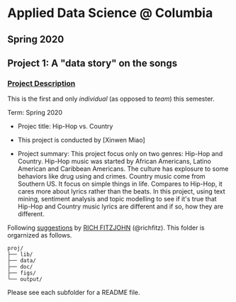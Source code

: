 # Applied Data Science @ Columbia
## Spring 2020
## Project 1: A "data story" on the songs

### [Project Description](doc/)
This is the first and only *individual* (as opposed to *team*) this semester. 

Term: Spring 2020

+ Projec title: Hip-Hop vs. Country
+ This project is conducted by [Xinwen Miao]

+ Project summary: 
This project focus only on two genres: Hip-Hop and Country. Hip-Hop music was started by African Americans, Latino American and Caribbean Americans. The culture has explosure to some behaviors like drug using and crimes. Country music come from Southern US. It focus on simple things in life. Compares to Hip-Hop, it cares more about lyrics rather than the beats. In this project, using text mining, sentiment analysis and topic modelling to see if it's true that Hip-Hop and Country music lyrics are different and if so, how they are different.

Following [suggestions](http://nicercode.github.io/blog/2013-04-05-projects/) by [RICH FITZJOHN](http://nicercode.github.io/about/#Team) (@richfitz). This folder is orgarnized as follows.

```
proj/
├── lib/
├── data/
├── doc/
├── figs/
└── output/
```

Please see each subfolder for a README file.
